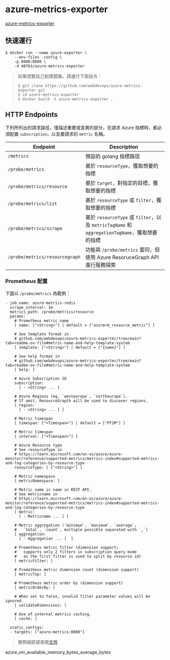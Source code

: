 # azure-metrics-exporter

[azure-metrics-exporter](https://github.com/webdevops/azure-metrics-exporter?tab=readme-ov-file#azure-monitor-metrics-exporter)

## 快速運行

```
$ docker run --name azure-exporter \
    --env-files .config \
    -p 8080:8080 \
    -d 48763/azure-metrics-exporter
```

> 
> 如果想要自己創建鏡像，請運行下面指令：
> 
> ```
> $ git clone https://github.com/webdevops/azure-metrics-exporter.git
> $ cd azure-metrics-exporter
> $ docker build -t azure-metrics-exporter .
> ```
>

## HTTP Endpoints

下列所列出的請求路徑，僅描述重要或差異的部分，在請求 Azure 指標時，都必須配置 `subscription`，以及要請求的 `metric` 名稱。

| Endpoint | Description |
| - | - |
| `/metrics`                     | 預設的 golang 指標路徑 |
| `/probe/metrics`               | 基於 `resourceType`，獲取想要的指標 |
| `/probe/metrics/resource`      | 基於 `target`，對指定的目標，獲取想要的指標 |
| `/probe/metrics/list`          | 基於 `resourceType` 或 `filter`，獲取想要的指標 |
| `/probe/metrics/scrape`        | 基於 `resourceType` 或 `filter`，以及 `metricTagName` 和 `aggregationTagName`，獲取想要的指標 |
| `/probe/metrics/resourcegraph` | 功能與 `/probe/metrics` 雷同，但使用 Azure ResoruceGraph API 進行服務探索 |

### Prometheus 配置

下面以 `/probe/metrics` 為範例：

```
- job_name: azure-metrics-redis
  scrape_interval: 1m
  metrics_path: /probe/metrics/resource
  params:
    # Prometheus metric name
    [ name: ["<String>"] | default = ["azurerm_resource_metric"] ]

    # See template format in 
    # github.com/webdevops/azure-metrics-exporter/tree/main?tab=readme-ov-file#metric-name-and-help-template-system
    [ template: ["<String>"] | default = ["{name}"] ]

    # See help format in 
    # github.com/webdevops/azure-metrics-exporter/tree/main?tab=readme-ov-file#metric-name-and-help-template-system
    [ help: ]

    # Azure Subscription ID                                                                                                                                
    subscription:
      [ - <String> ... ]

    # Azure Regions (eg. `westeurope`, `northeurope`). 
    # If omit, ResourceGrapth will be used to discover regions.
    [ region:
      [ - <String> ... ] ]

    # Metric timespan
    [ timespan: ["<Timespan>"] | default = ["PT1M"] ]

    # Metric timespan
    [ interval: ["<Timespan>"] ]

    # Azure Resource type
    # See resourceType in 
    # https://learn.microsoft.com/en-us/azure/azure-monitor/reference/supported-metrics/metrics-index#supported-metrics-and-log-categories-by-resource-type
    resourceType: [ ["<String>"] ]

    # Metric namespace
    [ metricNamespace: ]

    # Metric name is name in REST API.
    # See metricname in 
    # https://learn.microsoft.com/en-us/azure/azure-monitor/reference/supported-metrics/metrics-index#supported-metrics-and-log-categories-by-resource-type
    [ metric:
      [ - Metricname ... ] ]

    # Metric aggregation (`minimum`, `maximum`, `average`, 
    #   `total`, `count`, multiple possible separated with `,`)
    [ aggregation:
      [ - Aggregation ... ]  ]

    # Prometheus metric filter (dimension support; 
    #   supports only 2 filters in subscription query mode 
    #   as the first filter is used to split by resource id)
    [ metricFilter: ]

    # Prometheus metric dimension count (dimension support)
    [ metricTop: ]

    # Prometheus metric order by (dimension support)
    [ metricOrderBy: ]

    # When set to false, invalid filter parameter values will be ignored.
    [ validateDimensions: ]

    # Use of internal metrics caching.
    [ cache: ]

  static_configs:
  - targets: ["azure-metrics:8080"]
```

> 實際細節請查閱[文件](https://github.com/webdevops/azure-metrics-exporter/blob/main/README.md#http-endpoints)



azure_vm_available_memory_bytes_average_bytes